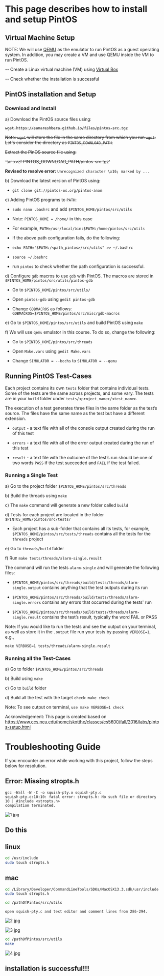 # This page describes how to install and setup PintOS

## Virtual Machine Setup

NOTE: We will use [QEMU](https://www.qemu.org/) as the emulator to run PintOS as a guest operating system. In addition, you may create a VM and use QEMU inside the VM to run PintOS.

-- Create a Linux virtual machine (VM) using [Virtual Box](https://www.virtualbox.org/)

-- Check whether the installation is successful

## PintOS installation and Setup

### Download and Install
   
a) Download the PintOS source files using:
   
~~`wget https://samareshbera.github.io/files/pintos-src.tgz`~~

~~Note: `wget` will store the file in the same directory from which you run `wget`. Let's consider the directory as `PINTOS_DOWNLOAD_PATH`.~~

  ~~Extract the PinOS source file using:~~

   ~~`tar xvzf PINTOS_DOWNLOAD_PATH/pintos-src.tgz'~~

**Revised to resolve error:** `Unrecognized character \x16; marked by ...`
   
b) Download the latest version of PintOS using:
   
   * `git clone git://pintos-os.org/pintos-anon`

c) Adding PintOS programs to `PATH`:

   * `sudo nano .bashrc` and add `$PINTOS_HOME/pintos/src/utils`

   * Note: `PINTOS_HOME = /home/` in this case

   * For example, `PATH=/usr/local/bin:$PATH:/home/pintos/src/utils`

   * If the above path configuration fails, do the following:
     
   * `echo PATH="$PATH:/<path_pintos>/src/utils" >> ~/.bashrc`
     
   * `source ~/.bashrc`
     
   * run `pintos` to check whether the path configuration is successful.

d) Configure `gdb` macros to use `gdb` with PintOS. The macros are stored in `$PINTOS_HOME/pintos/src/utils/pintos-gdb`

   * Go to `$PINTOS_HOME/pintos/src/utils/`

   * Open `pintos-gdb` using `gedit pintos-gdb`

   * Change `GDBMACROS` as follows: `GDBMACROS=$PINTOS_HOME/pintos/src/misc/gdb-macros`

e) Go to `$PINTOS_HOME/pintos/src/utils` and build PintOS using `make`

f) We will use `qemu` emulator in this course. To do so, change the following:

   * Go to `$PINTOS_HOME/pintos/src/threads`
   
   * Open `Make.vars` using `gedit Make.vars`
   
   * Change `SIMULATOR = --bochs` to `SIMULATOR = --qemu`
      
   
   ## Running PintOS Test-Cases

   Each project contains its own `tests` folder that contains individual tests. Some of the tests are the same across projects, and some vary. The tests are in your `build` folder under `tests/<project_name>/<test_name>`.

   The execution of a test generates three files in the same folder as the test’s source. The files have the same name as the test but have a different extension.

   * `output` - a text file with all of the console output created during the run of this test

   * `errors` - a text file with all of the error output created during the run of this test

   * `result` - a text file with the outcome of the test’s run should be one of two words `PASS` if the test succeeded and `FAIL` if the test failed.

   ### Running a Single Test

   a) Go to the project folder `$PINTOS_HOME/pintos/src/threads`

   b) Build the threads using `make`

   c) The `make` command will generate a new folder called `build`

   d) Tests for each project are located in the folder `$PINTOS_HOME/pintos/src/tests/`
      
   * Each project has a sub-folder that contains all its tests, 
      for example, `$PINTOS_HOME/pintos/src/tests/threads` contains all the tests for the `threads` project

   e) Go to `threads/build` folder

   f) Run `make tests/threads/alarm-single.result`

   The command will run the tests `alarm-single` and will generate the following files:

   * `$PINTOS_HOME/pintos/src/threads/build/tests/threads/alarm-single.output` contains anything that the test outputs during its run

   * `$PINTOS_HOME/pintos/src/threads/build/tests/threads/alarm-single.errors` contains any errors that occurred during the tests' run

   * `$PINTOS_HOME/pintos/src/threads/build/tests/threads/alarm-single.result` contains the test’s result, typically the word FAIL or PASS

   Note: If you would like to run the tests and see the output on your terminal, as well as store it in the `.output` file run your tests by passing `VERBOSE=1`, e.g.,

   `make VERBOSE=1 tests/threads/alarm-single.result`


   ### Running all the Test-Cases

   a) Go to folder `$PINTOS_HOME/pintos/src/threads`

   b) Build using `make`

   c) Go to `build` folder

   d) Build all the test with the target `check`: `make check`

   Note: To see output on terminal, `use make VERBOSE=1 check`


   Acknowledgement: This page is created based on https://www.ccs.neu.edu/home/skotthe/classes/cs5600/fall/2016/labs/pintos-setup.html





   
# Troubleshooting Guide

If you encounter an error while working with this project, follow the steps below for resolution.

## Error: Missing stropts.h

```shell
gcc -Wall -W -C -o squish-pty.o squish-pty.c
squish-pty.c:10:10: fatal error: stropts.h: No such file or directory
10 | #include <stropts.h>
compilation terminated.
```
![1 jpg](https://github.com/chandanrakholia/pintos-installation/assets/106094072/fceef0cf-7def-403e-b4d2-5d594c71eddf)

## Do this

## linux 
```bash
cd /usr/include
sudo touch stropts.h
```

##  mac
```bash
cd /Library/Developer/CommandLineTools/SDKs/MacOSX13.3.sdk/usr/include
sudo touch stropts.h
```
```bash 
cd /pathOfPintos/src/utils 
```
```shell
open squish-pty.c and text editor and comment lines from 286-294.
```
![2 jpg](https://github.com/chandanrakholia/pintos-installation/assets/106094072/9b6e53a6-daf5-44e5-8f4b-d656398365e1)

![3 jpg](https://github.com/chandanrakholia/pintos-installation/assets/106094072/b865a8e6-58b5-49d9-98e0-a6e91c36b58d)
 
 ```bash
 cd /pathOfPintos/src/utils
 make
 ```
![4 jpg](https://github.com/chandanrakholia/pintos-installation/assets/106094072/28968d3f-2aad-49a9-80f1-9209e3bfe479)

## installation is successful!!!
